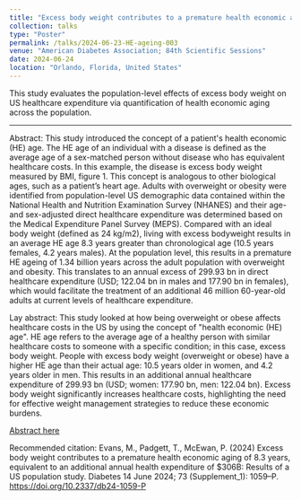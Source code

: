 ```yaml
---
title: "Excess body weight contributes to a premature health economic aging of 8.3 years, equivalent to an additional annual health expenditure of $306B: Results of a US population study"
collection: talks
type: "Poster"
permalink: /talks/2024-06-23-HE-ageing-003
venue: "American Diabetes Association; 84th Scientific Sessions"
date: 2024-06-24
location: "Orlando, Florida, United States"
---
```


This study evaluates the population-level effects of excess body weight on US healthcare expenditure via quantification of health economic aging across the population.

---

Abstract: This study introduced the concept of a patient's health economic (HE) age. The HE age of an individual with a disease is defined as the average age of a sex-matched person without disease who has equivalent healthcare costs. In this example, the disease is excess body weight measured by BMI, figure 1. This concept is analogous to other biological ages, such as a patient’s heart age. Adults with overweight or obesity were identified from population-level US demographic data contained within the National Health and Nutrition Examination Survey (NHANES) and their age- and sex-adjusted direct healthcare expenditure was determined based on the Medical Expenditure Panel Survey (MEPS). Compared with an ideal body weight (defined as 24 kg/m2), living with excess bodyweight results in an average HE age 8.3 years greater than chronological age (10.5 years females, 4.2 years males). At the population level, this results in a premature HE ageing of 1.34 billion years across the adult population with overweight and obesity. This translates to an annual excess of 299.93 bn in direct healthcare expenditure (USD; 122.04 bn in males and 177.90 bn in females), which would facilitate the treatment of an additional 46 million 60-year-old adults at current levels of healthcare expenditure.

Lay abstract: This study looked at how being overweight or obese affects healthcare costs in the US by using the concept of "health economic (HE) age". HE age refers to the average age of a healthy person with similar healthcare costs to someone with a specific condition; in this case, excess body weight. People with excess body weight (overweight or obese) have a higher HE age than their actual age: 10.5 years older in women, and 4.2 years older in men. This results in an additional annual healthcare expenditure of 299.93 bn (USD; women: 177.90 bn, men: 122.04 bn). Excess body weight significantly increases healthcare costs, highlighting the need for effective weight management strategies to reduce these economic burdens. 

[Abstract here](https://doi.org/10.2337/db24-1059-P)

Recommended citation: Evans, M., Padgett, T., McEwan, P. (2024) Excess body weight contributes to a premature health economic aging of 8.3 years, equivalent to an additional annual health expenditure of $306B: Results of a US population study. Diabetes 14 June 2024; 73 (Supplement_1): 1059–P. https://doi.org/10.2337/db24-1059-P
